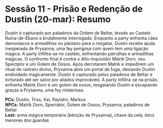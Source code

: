 
# Sessão 11 - Prisão e Redenção de Dustin (20-mar): Resumo

Dustin é capturado por paladinos da Ordem de Beltar, levado ao Castelo Ruína-de-Ébano e brutalmente interrogado. Enquanto a party enfrenta cães demoníacos e armadilhas no pântano para o resgatar, Dustin recebe ajuda inesperada de Prysanna, uma fey perigosa com quem tem uma ligação mágica. A party infiltra-se no castelo, enfrentando patrulhas e armadilhas mágicas. O confronto final é contra o Alto-Inquisidor Malrik Dorn, seu Spectator e um Golem de Ossos. Após derrotarem Malrik e impedirem um ritual de rastreio divino, Prysanna abre um portal de fuga, deixando Dustin endividado magicamente.
Dustin é capturado pelos paladinos de Beltar e torturado até ser salvo por aliados improváveis. A party infiltra-se na prisão, enfrenta Malrik Dorn e um golem de ossos, resgatando Dustin e escapando graças a Prysanna, uma fey misteriosa.

**PCs:** Dustin, Triss, Kai, Raylahn, Markus  
**NPCs:** Malrik Dorn, Spectator, Golem de Ossos, Prysanna, paladinos de Beltar  
**Loot:** arma mágica temporária (bênção de Prysanna), chave da cela, itens menores dos guardas
